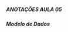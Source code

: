 <!--
A videoaula apresenta os conceitos de mapeamento MER para modelo relacional, de relações para entidades fortes e entidades fracas e relações para atributos multivalorados.
-->

##### **ANOTAÇÕES AULA 05**

##### **Modelo de Dados**